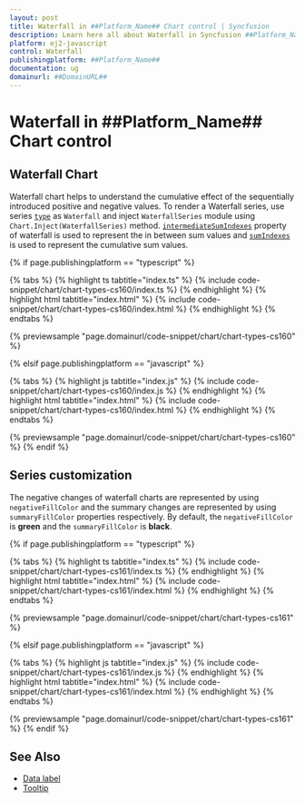 ```yaml
---
layout: post
title: Waterfall in ##Platform_Name## Chart control | Syncfusion
description: Learn here all about Waterfall in Syncfusion ##Platform_Name## Chart control of Syncfusion Essential JS 2 and more.
platform: ej2-javascript
control: Waterfall 
publishingplatform: ##Platform_Name##
documentation: ug
domainurl: ##DomainURL##
---
```

# Waterfall in ##Platform_Name## Chart control

## Waterfall Chart

Waterfall chart helps to understand the cumulative effect of the sequentially introduced positive and negative values. To render a Waterfall series, use series [`type`](../../api/chart/seriesModel/#type-string) as `Waterfall` and inject `WaterfallSeries` module using `Chart.Inject(WaterfallSeries)` method. [`intermediateSumIndexes`](../../api/chart/seriesModel/#type-string) property of waterfall is used to represent the in between sum values and [`sumIndexes`](../../api/chart/seriesModel/#type-string) is used to represent the cumulative sum values.

{% if page.publishingplatform == "typescript" %}

 {% tabs %}
{% highlight ts tabtitle="index.ts" %}
{% include code-snippet/chart/chart-types-cs160/index.ts %}
{% endhighlight %}
{% highlight html tabtitle="index.html" %}
{% include code-snippet/chart/chart-types-cs160/index.html %}
{% endhighlight %}
{% endtabs %}
        
{% previewsample "page.domainurl/code-snippet/chart/chart-types-cs160" %}

{% elsif page.publishingplatform == "javascript" %}

{% tabs %}
{% highlight js tabtitle="index.js" %}
{% include code-snippet/chart/chart-types-cs160/index.js %}
{% endhighlight %}
{% highlight html tabtitle="index.html" %}
{% include code-snippet/chart/chart-types-cs160/index.html %}
{% endhighlight %}
{% endtabs %}

{% previewsample "page.domainurl/code-snippet/chart/chart-types-cs160" %}
{% endif %}

## Series customization

The negative changes of waterfall charts are represented by using `negativeFillColor` and the summary changes are represented by using `summaryFillColor` properties respectively. By default, the `negativeFillColor` is **green** and the `summaryFillColor` is **black**.

{% if page.publishingplatform == "typescript" %}

 {% tabs %}
{% highlight ts tabtitle="index.ts" %}
{% include code-snippet/chart/chart-types-cs161/index.ts %}
{% endhighlight %}
{% highlight html tabtitle="index.html" %}
{% include code-snippet/chart/chart-types-cs161/index.html %}
{% endhighlight %}
{% endtabs %}
        
{% previewsample "page.domainurl/code-snippet/chart/chart-types-cs161" %}

{% elsif page.publishingplatform == "javascript" %}

{% tabs %}
{% highlight js tabtitle="index.js" %}
{% include code-snippet/chart/chart-types-cs161/index.js %}
{% endhighlight %}
{% highlight html tabtitle="index.html" %}
{% include code-snippet/chart/chart-types-cs161/index.html %}
{% endhighlight %}
{% endtabs %}

{% previewsample "page.domainurl/code-snippet/chart/chart-types-cs161" %}
{% endif %}

## See Also

* [Data label](../data-labels/)
* [Tooltip](../tool-tip/)
